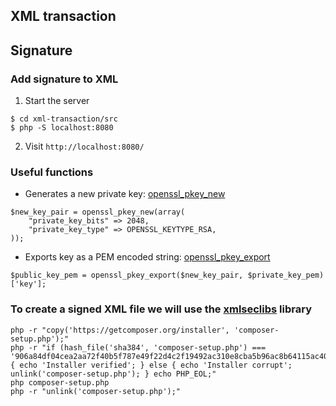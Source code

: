 ## XML transaction


## Signature

### Add signature to XML

1. Start the server

```
$ cd xml-transaction/src
$ php -S localhost:8080
```

2. Visit `http://localhost:8080/`



### Useful functions
*  Generates a new private key: [openssl_pkey_new](https://www.php.net/manual/en/function.openssl-pkey-new.php)

 ```
 $new_key_pair = openssl_pkey_new(array(
     "private_key_bits" => 2048,
     "private_key_type" => OPENSSL_KEYTYPE_RSA,
 ));
 ```

* Exports key as a PEM encoded string: [openssl_pkey_export](https://www.php.net/manual/en/function.openssl-pkey-export.php)

```
$public_key_pem = openssl_pkey_export($new_key_pair, $private_key_pem)['key'];
```

### To create a signed XML file we will use the [xmlseclibs](https://github.com/robrichards/xmlseclibs) library

```
php -r "copy('https://getcomposer.org/installer', 'composer-setup.php');"
php -r "if (hash_file('sha384', 'composer-setup.php') === '906a84df04cea2aa72f40b5f787e49f22d4c2f19492ac310e8cba5b96ac8b64115ac402c8cd292b8a03482574915d1a8') { echo 'Installer verified'; } else { echo 'Installer corrupt'; unlink('composer-setup.php'); } echo PHP_EOL;"
php composer-setup.php
php -r "unlink('composer-setup.php');"
```
